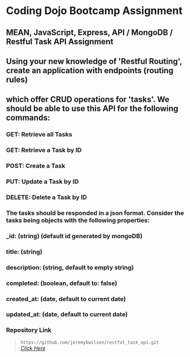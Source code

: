 # Coding Dojo Bootcamp Assignment
## MEAN, JavaScript, Express, API / MongoDB / Restful Task API Assignment

## Using your new knowledge of 'Restful Routing', create an application with endpoints (routing rules) 
## which offer CRUD operations for 'tasks'. We should be able to use this API for the following commands:

### GET: Retrieve all Tasks
### GET: Retrieve a Task by ID
### POST: Create a Task
### PUT: Update a Task by ID
### DELETE: Delete a Task by ID
### The tasks should be responded in a json format. Consider the tasks being objects with the following properties:

### _id: (string) (default id generated by mongoDB)
### title: (string)
### description: (string, default to empty string)
### completed: (boolean, default to: false)
### created_at: (date, default to current date)
### updated_at: (date, default to current date)

### Repository Link

> ``` https://github.com/jeremybwilson/restful_task_api.git ```<br>
> _[Click Here](https://github.com/jeremybwilson/restful_task_api.git)_
